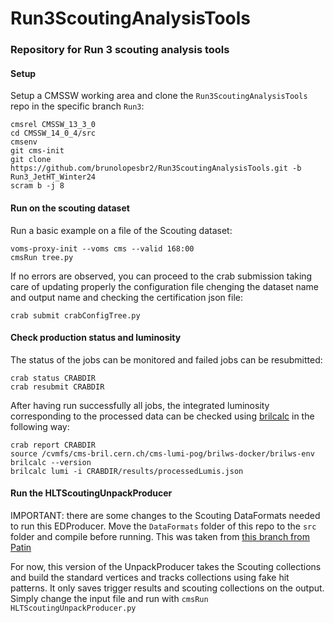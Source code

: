 # Run3ScoutingAnalysisTools
### Repository for Run 3 scouting analysis tools

#### Setup
Setup a CMSSW working area and clone the `Run3ScoutingAnalysisTools` repo in the specific branch `Run3`:
```
cmsrel CMSSW_13_3_0
cd CMSSW_14_0_4/src
cmsenv
git cms-init
git clone https://github.com/brunolopesbr2/Run3ScoutingAnalysisTools.git -b Run3_JetHT_Winter24
scram b -j 8
```

#### Run on the scouting dataset
Run a basic example on a file of the Scouting dataset:

```
voms-proxy-init --voms cms --valid 168:00
cmsRun tree.py
```

If no errors are observed, you can proceed to the crab submission taking care of updating properly the configuration file chenging the dataset name and output name and checking the certification json file:

``` 
crab submit crabConfigTree.py
``` 

#### Check production status and luminosity
The status of the jobs can be monitored and failed jobs can be resubmitted:

``` 
crab status CRABDIR
crab resubmit CRABDIR
```

After having run successfully all jobs, the integrated luminosity corresponding to the processed data can be checked using [brilcalc](https://twiki.cern.ch/twiki/bin/view/CMS/BrilcalcQuickStart) in the following way:

``` 
crab report CRABDIR
source /cvmfs/cms-bril.cern.ch/cms-lumi-pog/brilws-docker/brilws-env
brilcalc --version
brilcalc lumi -i CRABDIR/results/processedLumis.json
``` 

#### Run the HLTScoutingUnpackProducer

IMPORTANT: there are some changes to the Scouting DataFormats needed to run this EDProducer. Move the `DataFormats` folder of this repo to the `src` folder and compile before running. This was taken from [this branch from Patin](https://github.com/patinkaew/cmssw/blob/scouting_nano_dev_14_0_13_patch1/PhysicsTools/Scouting/plugins/HLTScoutingUnpackProducer.cc)

For now, this version of the UnpackProducer takes the Scouting collections and build the standard vertices and tracks collections using fake hit patterns. It only saves trigger results and scouting collections on the output. Simply change the input file and run with `cmsRun HLTScoutingUnpackProducer.py`